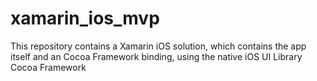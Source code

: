 # xamarin_ios_mvp
This repository contains a Xamarin iOS solution, which contains the app itself and an Cocoa Framework binding, using the native iOS UI Library Cocoa Framework
